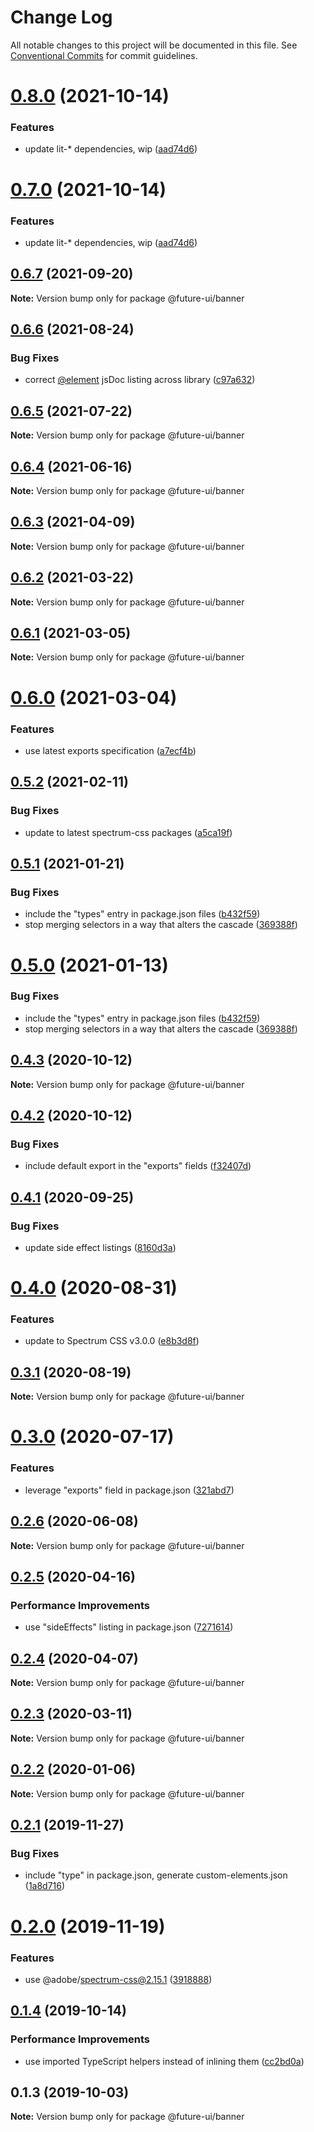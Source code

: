 # Change Log

All notable changes to this project will be documented in this file.
See [Conventional Commits](https://conventionalcommits.org) for commit guidelines.

# [0.8.0](https://github.com/adobe/spectrum-web-components/compare/@future-ui/banner@0.6.7...@future-ui/banner@0.8.0) (2021-10-14)

### Features

-   update lit-\* dependencies, wip ([aad74d6](https://github.com/adobe/spectrum-web-components/commit/aad74d6ac41d8450aee82d73aaf58ab949b72a00))

# [0.7.0](https://github.com/adobe/spectrum-web-components/compare/@future-ui/banner@0.6.7...@future-ui/banner@0.7.0) (2021-10-14)

### Features

-   update lit-\* dependencies, wip ([aad74d6](https://github.com/adobe/spectrum-web-components/commit/aad74d6ac41d8450aee82d73aaf58ab949b72a00))

## [0.6.7](https://github.com/adobe/spectrum-web-components/compare/@future-ui/banner@0.6.6...@future-ui/banner@0.6.7) (2021-09-20)

**Note:** Version bump only for package @future-ui/banner

## [0.6.6](https://github.com/adobe/spectrum-web-components/compare/@future-ui/banner@0.6.5...@future-ui/banner@0.6.6) (2021-08-24)

### Bug Fixes

-   correct [@element](https://github.com/element) jsDoc listing across library ([c97a632](https://github.com/adobe/spectrum-web-components/commit/c97a6320c16a2b3053637e22bca0d56ce0cd5ae5))

## [0.6.5](https://github.com/adobe/spectrum-web-components/compare/@future-ui/banner@0.6.4...@future-ui/banner@0.6.5) (2021-07-22)

**Note:** Version bump only for package @future-ui/banner

## [0.6.4](https://github.com/adobe/spectrum-web-components/compare/@future-ui/banner@0.6.3...@future-ui/banner@0.6.4) (2021-06-16)

**Note:** Version bump only for package @future-ui/banner

## [0.6.3](https://github.com/adobe/spectrum-web-components/compare/@future-ui/banner@0.6.2...@future-ui/banner@0.6.3) (2021-04-09)

**Note:** Version bump only for package @future-ui/banner

## [0.6.2](https://github.com/adobe/spectrum-web-components/compare/@future-ui/banner@0.6.1...@future-ui/banner@0.6.2) (2021-03-22)

**Note:** Version bump only for package @future-ui/banner

## [0.6.1](https://github.com/adobe/spectrum-web-components/compare/@future-ui/banner@0.6.0...@future-ui/banner@0.6.1) (2021-03-05)

**Note:** Version bump only for package @future-ui/banner

# [0.6.0](https://github.com/adobe/spectrum-web-components/compare/@future-ui/banner@0.5.2...@future-ui/banner@0.6.0) (2021-03-04)

### Features

-   use latest exports specification ([a7ecf4b](https://github.com/adobe/spectrum-web-components/commit/a7ecf4b6da7996f36a8a89f62cc2384709497008))

## [0.5.2](https://github.com/adobe/spectrum-web-components/compare/@future-ui/banner@0.5.1...@future-ui/banner@0.5.2) (2021-02-11)

### Bug Fixes

-   update to latest spectrum-css packages ([a5ca19f](https://github.com/adobe/spectrum-web-components/commit/a5ca19f67d5b3f0951667c4441d4d977bf1e0937))

## [0.5.1](https://github.com/adobe/spectrum-web-components/compare/@future-ui/banner@0.4.3...@future-ui/banner@0.5.1) (2021-01-21)

### Bug Fixes

-   include the "types" entry in package.json files ([b432f59](https://github.com/adobe/spectrum-web-components/commit/b432f5982b3b79f80af12f6d0312cbe2285e608b))
-   stop merging selectors in a way that alters the cascade ([369388f](https://github.com/adobe/spectrum-web-components/commit/369388f8cc147543891087991c569f849ddb9b38))

# [0.5.0](https://github.com/adobe/spectrum-web-components/compare/@future-ui/banner@0.4.3...@future-ui/banner@0.5.0) (2021-01-13)

### Bug Fixes

-   include the "types" entry in package.json files ([b432f59](https://github.com/adobe/spectrum-web-components/commit/b432f5982b3b79f80af12f6d0312cbe2285e608b))
-   stop merging selectors in a way that alters the cascade ([369388f](https://github.com/adobe/spectrum-web-components/commit/369388f8cc147543891087991c569f849ddb9b38))

## [0.4.3](https://github.com/adobe/spectrum-web-components/compare/@future-ui/banner@0.4.2...@future-ui/banner@0.4.3) (2020-10-12)

**Note:** Version bump only for package @future-ui/banner

## [0.4.2](https://github.com/adobe/spectrum-web-components/compare/@future-ui/banner@0.4.1...@future-ui/banner@0.4.2) (2020-10-12)

### Bug Fixes

-   include default export in the "exports" fields ([f32407d](https://github.com/adobe/spectrum-web-components/commit/f32407d7bbfd18e72c35b6f27740549e79957858))

## [0.4.1](https://github.com/adobe/spectrum-web-components/compare/@future-ui/banner@0.4.0...@future-ui/banner@0.4.1) (2020-09-25)

### Bug Fixes

-   update side effect listings ([8160d3a](https://github.com/adobe/spectrum-web-components/commit/8160d3ab2c4f5ea11ac40897a5cf1fdaa357f4a8))

# [0.4.0](https://github.com/adobe/spectrum-web-components/compare/@future-ui/banner@0.3.1...@future-ui/banner@0.4.0) (2020-08-31)

### Features

-   update to Spectrum CSS v3.0.0 ([e8b3d8f](https://github.com/adobe/spectrum-web-components/commit/e8b3d8f75c77c04b4d7af126b91b0f6ad2a40742))

## [0.3.1](https://github.com/adobe/spectrum-web-components/compare/@future-ui/banner@0.3.0...@future-ui/banner@0.3.1) (2020-08-19)

**Note:** Version bump only for package @future-ui/banner

# [0.3.0](https://github.com/adobe/spectrum-web-components/compare/@future-ui/banner@0.2.6...@future-ui/banner@0.3.0) (2020-07-17)

### Features

-   leverage "exports" field in package.json ([321abd7](https://github.com/adobe/spectrum-web-components/commit/321abd7b7e78ccd9157cff75a1fa3dbd06e81f79))

## [0.2.6](https://github.com/adobe/spectrum-web-components/compare/@future-ui/banner@0.2.5...@future-ui/banner@0.2.6) (2020-06-08)

**Note:** Version bump only for package @future-ui/banner

## [0.2.5](https://github.com/adobe/spectrum-web-components/compare/@future-ui/banner@0.2.4...@future-ui/banner@0.2.5) (2020-04-16)

### Performance Improvements

-   use "sideEffects" listing in package.json ([7271614](https://github.com/adobe/spectrum-web-components/commit/7271614c0ca3ccf3566583bb59467eb15a6199cd))

## [0.2.4](https://github.com/adobe/spectrum-web-components/compare/@future-ui/banner@0.2.3...@future-ui/banner@0.2.4) (2020-04-07)

**Note:** Version bump only for package @future-ui/banner

## [0.2.3](https://github.com/adobe/spectrum-web-components/compare/@future-ui/banner@0.2.2...@future-ui/banner@0.2.3) (2020-03-11)

**Note:** Version bump only for package @future-ui/banner

## [0.2.2](https://github.com/adobe/spectrum-web-components/compare/@future-ui/banner@0.2.1...@future-ui/banner@0.2.2) (2020-01-06)

**Note:** Version bump only for package @future-ui/banner

## [0.2.1](https://github.com/adobe/spectrum-web-components/compare/@future-ui/banner@0.2.0...@future-ui/banner@0.2.1) (2019-11-27)

### Bug Fixes

-   include "type" in package.json, generate custom-elements.json ([1a8d716](https://github.com/adobe/spectrum-web-components/commit/1a8d716))

# [0.2.0](https://github.com/adobe/spectrum-web-components/compare/@future-ui/banner@0.1.4...@future-ui/banner@0.2.0) (2019-11-19)

### Features

-   use @adobe/spectrum-css@2.15.1 ([3918888](https://github.com/adobe/spectrum-web-components/commit/3918888))

## [0.1.4](https://github.com/adobe/spectrum-web-components/compare/@future-ui/banner@0.1.3...@future-ui/banner@0.1.4) (2019-10-14)

### Performance Improvements

-   use imported TypeScript helpers instead of inlining them ([cc2bd0a](https://github.com/adobe/spectrum-web-components/commit/cc2bd0a))

## 0.1.3 (2019-10-03)

**Note:** Version bump only for package @future-ui/banner
